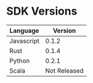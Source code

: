 # SDK Versions

| Language | Version |
| -------- | ------- |
| Javascript | 0.1.2 |
| Rust | 0.1.4 |
| Python | 0.2.1 |
| Scala | Not Released |

